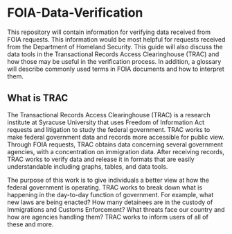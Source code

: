 # FOIA-Data-Verification
This repository will contain information for verifying data received from FOIA requests. This information would be most helpful for requests received from the Department of Homeland Security. This guide will also discuss the data tools in the Transactional Records Access Clearinghouse (TRAC) and how those may be useful in the verification process. In addition, a glossary will describe commonly used terms in FOIA documents and how to interpret them.

## What is TRAC

The Transactional Records Access Clearinghouse (TRAC) is a research institute at Syracuse University that uses Freedom of Information Act requests and litigation to study the federal government. TRAC works to make federal government data and records more accessible for public view. Through FOIA requests, TRAC obtains data concerning several government agencies, with a concentration on immigration data. After receiving records, TRAC works to verify data and release it in formats that are easily understandable including graphs, tables, and data tools.

The purpose of this work is to give individuals a better view at how the federal government is operating. TRAC works to break down what is happening in the day-to-day function of government. For example, what new laws are being enacted? How many detainees are in the custody of Immigrations and Customs Enforcement? What threats face our country and how are agencies handling them? TRAC works to inform users of all of these and more.
